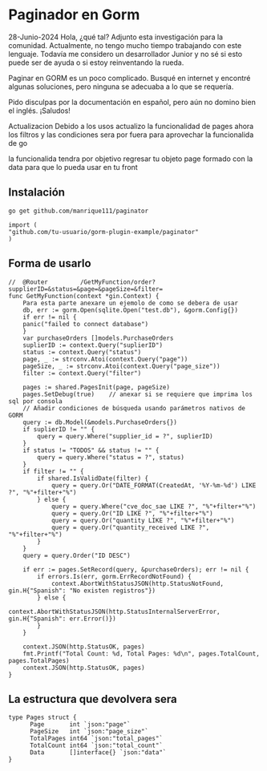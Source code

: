 # Paginador en Gorm

28-Junio-2024
Hola, ¿qué tal? Adjunto esta investigación para la comunidad. Actualmente, no tengo mucho tiempo trabajando con este lenguaje. Todavía me considero un desarrollador Junior y no sé si esto puede ser de ayuda o si estoy reinventando la rueda.

Paginar en GORM es un poco complicado. Busqué en internet y encontré algunas soluciones, pero ninguna se adecuaba a lo que se requería.

Pido disculpas por la documentación en español, pero aún no domino bien el inglés. ¡Saludos!

Actualizacion
Debido a los usos actualizo la funcionalidad de pages ahora los filtros y las condiciones sera por fuera
para aprovechar la funcionalida de go

la funcionalida tendra por objetivo regresar tu objeto page formado con la data para que lo pueda usar en tu front

## Instalación

    go get github.com/manrique111/paginator

    import (
	"github.com/tu-usuario/gorm-plugin-example/paginator"
	)


## Forma de usarlo
    //	@Router			/GetMyFunction/order?supplierID=&status=&page=&pageSize=&filter=
    func GetMyFunction(context *gin.Context) {
        Para esta parte anexare un ejemolo de como se debera de usar
        db, err := gorm.Open(sqlite.Open("test.db"), &gorm.Config{})
        if err != nil {
        panic("failed to connect database")
        }
        var purchaseOrders []models.PurchaseOrders
        suplierID := context.Query("suplierID")
        status := context.Query("status")
        page, _ := strconv.Atoi(context.Query("page"))
        pageSize, _ := strconv.Atoi(context.Query("page_size"))
        filter := context.Query("filter")
    
        pages := shared.PagesInit(page, pageSize)
        pages.SetDebug(true)    // anexar si se requiere que imprima los sql por consola
        // Añadir condiciones de búsqueda usando parámetros nativos de GORM
        query := db.Model(&models.PurchaseOrders{})
        if suplierID != "" {
            query = query.Where("supplier_id = ?", suplierID)
        }
        if status != "TODOS" && status != "" {
            query = query.Where("status = ?", status)
        }
        if filter != "" {
            if shared.IsValidDate(filter) {
                query = query.Or("DATE_FORMAT(CreatedAt, '%Y-%m-%d') LIKE ?", "%"+filter+"%")
            } else {
                query = query.Where("cve_doc_sae LIKE ?", "%"+filter+"%")
                query = query.Or("ID LIKE ?", "%"+filter+"%")
                query = query.Or("quantity LIKE ?", "%"+filter+"%")
                query = query.Or("quantity_received LIKE ?", "%"+filter+"%")
            }
        }
        query = query.Order("ID DESC")
    
        if err := pages.SetRecord(query, &purchaseOrders); err != nil {
            if errors.Is(err, gorm.ErrRecordNotFound) {
                context.AbortWithStatusJSON(http.StatusNotFound, gin.H{"Spanish": "No existen registros"})
            } else {
                context.AbortWithStatusJSON(http.StatusInternalServerError, gin.H{"Spanish": err.Error()})
            }
        }
    
        context.JSON(http.StatusOK, pages)
        fmt.Printf("Total Count: %d, Total Pages: %d\n", pages.TotalCount, pages.TotalPages)
        context.JSON(http.StatusOK, pages)
    }





## **La estructura que devolvera sera**

    type Pages struct {  
	      Page       int `json:"page"`  
		  PageSize   int `json:"page_size"`  
		  TotalPages int64 `json:"total_pages"`  
		  TotalCount int64 `json:"total_count"`  
		  Data       []interface{} `json:"data"`  
	}




